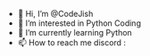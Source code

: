 - 👋 Hi, I’m @CodeJish
- 👀 I’m interested in Python Coding
- 🌱 I’m currently learning Python
- 📫 How to reach me discord :

<!---
CodeJish/CodeJish is a ✨ special ✨ repository because its `README.md` (this file) appears on your GitHub profile.
You can click the Preview link to take a look at your changes.
--->
